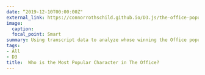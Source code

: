 ```yaml
---
date: “2019-12-10T00:00:00Z"
external_link: https://connorrothschild.github.io/D3.js/the-office-popularity/
image:
  caption: 
  focal_point: Smart
summary: Using transcript data to analyze whose winning the Office popularity content.
tags:
- All
- D3
title:  Who is the Most Popular Character in The Office? 
---
```


